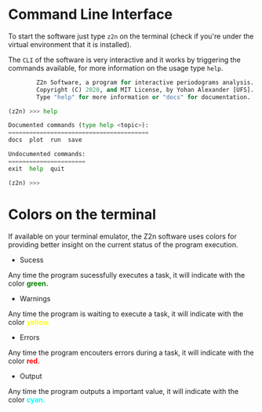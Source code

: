 # Command Line Interface

To start the software just type `z2n` on the terminal (check if you're under the virtual environment that it is installed).

The `CLI` of the software is very interactive and it works by triggering the commands available, for more information on the usage type `help`.

```python
        Z2n Software, a program for interactive periodograms analysis.
        Copyright (C) 2020, and MIT License, by Yohan Alexander [UFS].
        Type "help" for more information or "docs" for documentation.

(z2n) >>> help

Documented commands (type help <topic>):
========================================
docs  plot  run  save

Undocumented commands:
======================
exit  help  quit

(z2n) >>>
```

# Colors on the terminal

If available on your terminal emulator, the Z2n software uses colors for providing better insight on the current status of the program execution.

* Sucess

Any time the program sucessfully executes a task, it will indicate with the color <strong style="color:green">green.</strong>

* Warnings

Any time the program is waiting to execute a task, it will indicate with the color <strong style="color:yellow">yellow.</strong>

* Errors

Any time the program encouters errors during a task, it will indicate with the color <strong style="color:red">red.</strong>

* Output

Any time the program outputs a important value, it will indicate with the color <strong style="color:cyan">cyan.</strong>
